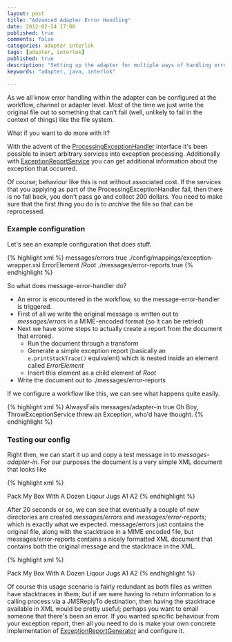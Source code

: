 ```yaml
---
layout: post
title: "Advanced Adapter Error Handling"
date: 2012-02-24 17:00
published: true
comments: false
categories: adapter interlok
tags: [adapter, interlok]
published: true
description: "Setting up the adapter for multiple ways of handling errors"
keywords: "adapter, java, interlok"

---
```


As we all know error handling within the adapter can be configured at the workflow, channel or adapter level. Most of the time we just write the original file out to something that can't fail (well, unlikely to fail in the context of things) like the file system.

What if you want to do more with it?

<!-- more -->

With the advent of the [ProcessingExceptionHandler][] interface it's been possible to insert arbitrary services into exception processing. Additionally with [ExceptionReportService][] you can get additional information about the exception that occurred.

Of course; behaviour like this is not without associated cost. If the services that you applying as part of the ProcessingExceptionHandler fail, then there is no fall back, you don't pass go and collect 200 dollars. You need to make sure that the first thing you do is to *archive* the file so that can be reprocessed.

### Example configuration ###

Let's see an example configuration that does stuff.

{% highlight xml %}
<message-error-handler xsi:type="java:com.adaptris.core.StandardProcessingExceptionHandler">
  <processing-exception-service xsi:type="java:com.adaptris.core.ServiceList">
    <!-- First of all; let's write the message out to an errors directory.
    -->
    <service xsi:type="java:com.adaptris.core.StandaloneProducer">
      <producer xsi:type="java:com.adaptris.core.fs.FsProducer">
        <destination xsi:type="java:com.adaptris.core.ConfiguredProduceDestination">
          <destination>messages/errors</destination>
        </destination>
        <create-dirs>true</create-dirs>
        <encoder xsi:type="java:com.adaptris.core.MimeEncoder" />
      </producer>
    </service>
    <!-- Next we create a "report" based on the document that failed.
         Use a CloneMessageServiceList so the document isn't modified as we'll
         only be working on the clone.
    -->
    <service xsi:type="java:com.adaptris.core.CloneMessageServiceList">
      <service xsi:type="java:com.adaptris.core.ServiceList">
        <!-- Just run a transform to wrap the XML document with a "ROOT" Element.
            -->
        <service xsi:type="java:com.adaptris.core.transform.XmlTransformService">
          <url>./config/mappings/exception-wrapper.xsl</url>
        </service>
        <service xsi:type="java:com.adaptris.core.services.exception.ExceptionReportService">
          <!-- do an e.printStackTrace() but wrap it inside an element called <ErrorElement>
          -->
          <exception-generator xsi:type="java:com.adaptris.core.services.exception.SimpleExceptionReport">
            <element>ErrorElement</element>
          </exception-generator>
          <!-- Insert ErrorElement in as a new node in the document.
          -->
          <document-merge xsi:type="java:com.adaptris.util.text.xml.InsertNode">
            <xpath-to-parent-node>/Root</xpath-to-parent-node>
          </document-merge>
        </service>
        <service xsi:type="java:com.adaptris.core.StandaloneProducer">
          <!-- For our purposes here, we are just writing out to the Filesystem again,
               But this could be anyway, a JMS Queue, a JMSReplyTo Destination
               so you're always responding with some relevant information.
          -->
          <producer xsi:type="java:com.adaptris.core.fs.FsProducer">
            <destination xsi:type="java:com.adaptris.core.ConfiguredProduceDestination">
              <destination>./messages/error-reports</destination>
            </destination>
            <create-dirs>true</create-dirs>
          </producer>
        </service>
      </service>
    </service>
  </processing-exception-service>
</message-error-handler>
{% endhighlight %}

So what does message-error-handler do?

- An error is encountered in the workflow, so the message-error-handler is triggered.
- First of all we write the original message is written out to *messages/errors* in a MIME-encoded format (so it can be retried)
- Next we have some steps to actually create a report from the document that errored.
    - Run the document through a transform
    - Generate a simple exception report (basically an `e.printStackTrace()` equivalent) which is nested inside an element called *ErrorElement*
    - Insert this element as a child element of *Root*
- Write the document out to ./messages/error-reports

If we configure a workflow like this, we can see what happens quite easily.

{% highlight xml %}
<workflow xsi:type="java:com.adaptris.core.StandardWorkflow">
  <unique-id>AlwaysFails</unique-id>
  <consumer xsi:type="java:com.adaptris.core.fs.FsConsumer">
    <destination xsi:type="java:com.adaptris.core.ConfiguredConsumeDestination">
      <destination>messages/adapter-in</destination>
    </destination>
    <create-dirs>true</create-dirs>
  </consumer>
  <service-collection xsi:type="java:com.adaptris.core.ServiceList">
    <service xsi:type="java:com.adaptris.core.services.exception.ThrowExceptionService">
      <exception-generator xsi:type="java:com.adaptris.core.services.exception.ConfiguredException">
        <message>Oh Boy, ThrowExceptionService threw an Exception, who'd have thought.</message>
      </exception-generator>
    </service>
  </service-collection>
</workflow>
{% endhighlight %}

### Testing our config

Right then, we can start it up and copy a test message in to *messages-adapter-in*. For our purposes the document is a very simple XML document that looks like

{% highlight xml %}
<?xml version="1.0" encoding="utf-8"?>
<Envelope>
  <Palindrome>Pack My Box With A Dozen Liqour Jugs</Palindrome>
  <debug>
    <a1>A1</a1>
    <a2>A2</a2>
  </debug>
</Envelope>
{% endhighlight %}

After 20 seconds or so, we can see that eventually a couple of new directories are created *messages/errors* and *messages/error-reports*; which is exactly what we expected. message/errors just contains the original file, along with the stacktrace in a MIME encoded file, but messages/error-reports contains a nicely formatted XML document that contains both the original message and the stacktrace in the XML.

{% highlight xml %}
<?xml version="1.0" encoding="UTF-8"?>
<Root>
  <Envelope>
  <Palindrome>Pack My Box With A Dozen Liqour Jugs</Palindrome>
  <debug>
    <a1>A1</a1>
    <a2>A2</a2>
  </debug>
</Envelope>
  <Exception>
<![CDATA[
com.adaptris.core.ServiceException: Oh Boy, ThrowExceptionService threw an Exception, who'd have thought.
  at com.adaptris.core.services.exception.ConfiguredException.create(ConfiguredException.java:43)
  at com.adaptris.core.services.exception.ThrowExceptionService.doService(ThrowExceptionService.java:38)
  at com.adaptris.core.ServiceList.applyServices(ServiceList.java:39)
  at com.adaptris.core.ServiceCollectionImp.doService(ServiceCollectionImp.java:189)
  at com.adaptris.core.WorkflowImp.handleMessage(WorkflowImp.java:740)
  at com.adaptris.core.StandardWorkflow.onAdaptrisMessage(StandardWorkflow.java:97)
  at com.adaptris.core.fs.FsConsumer.processFile(FsConsumer.java:80)
  at com.adaptris.core.fs.FsConsumerImpl.processMessages(FsConsumerImpl.java:103)
  at com.adaptris.core.PollerImp.processMessages(PollerImp.java:82)
  at com.adaptris.core.FixedIntervalPoller$PollerTimerTask.run(FixedIntervalPoller.java:83)
  at java.util.TimerThread.mainLoop(Timer.java:512)
  at java.util.TimerThread.run(Timer.java:462)
]]>
</Exception>
</Root>
{% endhighlight %}

Of course this usage scenario is fairly redundant as both files as written have stacktraces in them; but if we were having to return information to a calling process via a JMSReplyTo destination, then having the stacktrace available in XML would be pretty useful; perhaps you want to email someone that there's been an error. If you wanted specific behaviour from your exception report, then all you need to do is make your own concrete implementation of [ExceptionReportGenerator][] and configure it.


[ProcessingExceptionHandler]: http://development.adaptris.net/javadocs/v2-snapshot/com/adaptris/core/ProcessingExceptionHandler.html
[ExceptionReportService]: http://development.adaptris.net/javadocs/v2-snapshot/com/adaptris/core/services/exception/ExceptionReportService.html
[ExceptionReportGenerator]: http://development.adaptris.net/javadocs/v2-snapshot/com/adaptris/core/services/exception/ExceptionReportGenerator.html

